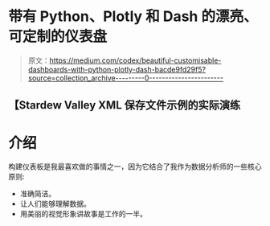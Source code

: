 # 带有 Python、Plotly 和 Dash 的漂亮、可定制的仪表盘

> 原文：<https://medium.com/codex/beautiful-customisable-dashboards-with-python-plotly-dash-bacde9fd29f5?source=collection_archive---------0----------------------->

## 【Stardew Valley XML 保存文件示例的实际演练

# 介绍

构建仪表板是我最喜欢做的事情之一，因为它结合了我作为数据分析师的一些核心原则:

*   准确简洁。
*   让人们能够理解数据。
*   用美丽的视觉形象讲故事是工作的一半。
